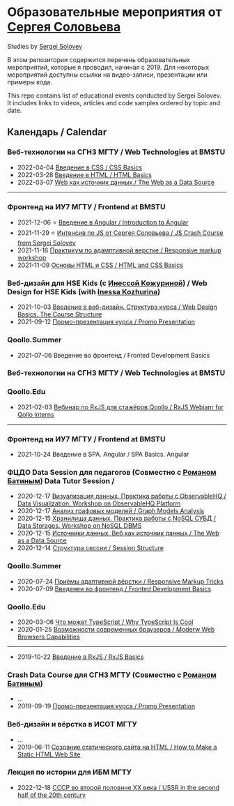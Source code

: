 # Образовательные мероприятия от [Сергея Соловьева](https://sergsol.com/ru)
Studies by [Sergei Solovev](https://sergsol.com/)

В этом репозитории содержится перечень образовательных мероприятий, которые я проводил, начиная с 2019. Для некоторых мероприятий доступны ссылки на видео-записи, презентации или примеры кода.

This repo contains list of educational events conducted by Sergei Solovev. It includes links to videos, articles and code samples ordered by topic and date.

## Календарь / Calendar

### Веб-технологии на СГН3 МГТУ / Web Technologies at BMSTU
* 2022-04-04 [Введение в CSS / CSS Basics](https://docs.google.com/presentation/d/1-0oOxUwx2UfKzXyEsTM_nsB_Z2rFTz2_/edit?usp=sharing&ouid=116011312002875376963&rtpof=true&sd=true)
* 2022-03-28 [Введение в HTML / HTML Basics](https://docs.google.com/document/d/1kpa-oeYR3JTNWmVCjy9YqJL8jy1m07Mq9xaxlaYnx7g/edit#)
* 2022-03-07 [Web как источник данных / The Web as a Data Source](https://docs.google.com/document/d/1JjrVbE8U-wpDXZ1tNkUnz0jQoUw1WIR9/edit#heading=h.bbo3u27ih8ow)

<hr>

### Фронтенд на ИУ7 МГТУ / Frontend at BMSTU
* 2021-12-06 ⭐ [Введение в Angular / Introduction to Angular](https://drive.google.com/drive/folders/19rJHHXjN6v1haKzlevf6ADpf6iiohhmP)
* 2021-11-29 ⭐ [Интенсив по JS от Сергея Соловьева / JS Crash Course from Sergei Solovev](https://observablehq.com/@solovevserg/js-course?collection=@solovevserg/js)
* 2021-11-16 [Практикум по адамптивной верстке / Responsive markup workshop](https://drive.google.com/drive/folders/12C1k9CmCu4kK4Ww_-wH-cwOnQ_K7HALL)
* 2021-11-09 [Основы HTML и CSS / HTML and CSS Basics](https://drive.google.com/drive/folders/11BvfqLEjxO2dScqogWkfl9sxAMzBdIAu)

### Веб-дизайн для HSE Kids (с [Инессой Кожуриной](https://www.behance.net/kozhurina389f9)) / Web Design for HSE Kids (with [Inessa Kozhurina](https://www.behance.net/kozhurina389f9))
<!-- Дополнить списком тем -->
* 2021-10-03 [Введение в веб-дизайн. Структура курса / Web Design Basics. The Course Structure](https://docs.google.com/presentation/d/1KH76m4U-_aOr5vYu3kG6D0Vjztejs7Pa799zJYGzOOI/edit?usp=drive_web&ouid=116011312002875376963)
* 2021-09-12 [Промо-презентация курса / Promo Presentation](https://docs.google.com/presentation/d/1jXTodfwKcPgWS48y2ANwmt-awpBYBUnW/edit?usp=sharing&ouid=116011312002875376963&rtpof=true&sd=true)

### Qoollo.Summer
<!-- Дополнить ссылкой -->
* 2021-07-06 Введение во фронтенд / Fronted Development Basics

### Веб-технологии на СГН3 МГТУ / Web Technologies at BMSTU

### Qoollo.Edu
* 2021-02-03 [Вебинар по RxJS для стажёров Qoollo / RxJS Webianr for Qollo interns](https://github.com/solovevserg/rxjs-qoollo-webinar)

<hr>

### Фронтенд на ИУ7 МГТУ / Frontend at BMSTU
* 2021-10-24 Введение в SPA. Angular / SPA Basics. Angular

### ФЦДО Data Session для педагогов (Совместно с [Романом Батиным](https://github.com/Zaroymi)) Data Tutor Session /
<!-- Добавить видео из https://docs.google.com/spreadsheets/d/1yvZfKV9oKWgoAQ21xKkc1Z_Rs92ZEAyxallTbt88wsw/edit?usp=sharing -->
* 2020-12-17 [Визуализация данных. Практика работы с ObservableHQ / Data Visualization. Workshop on ObservableHQ Platform](https://docs.google.com/presentation/d/11qZxVmrwz6Vw8qO2-xIipiQYbxnh8Dlv/edit?usp=sharing&ouid=116011312002875376963&rtpof=true&sd=true)
* 2020-12-17 [Анализ графовых моделей / Graph Models Analysis](https://docs.google.com/presentation/d/139C6ZmC16awZ7MpgknlbjJ5vGB5kiSvS/edit?usp=sharing&ouid=116011312002875376963&rtpof=true&sd=true)
* 2020-12-15 [Хранилища данных. Практика работы с NoSQL СУБД / Data Storages. Workshop on NoSQL DBMS](https://docs.google.com/presentation/d/1JSlfMve77bXJFa70lKFgQafW2pHTTVfw/edit?usp=sharing&ouid=116011312002875376963&rtpof=true&sd=true)
* 2020-12-15 [Источники данных. Веб как источник данных / The Web as a Data Source](https://docs.google.com/presentation/d/1uaAr69kG75auBuu4AGOSfzAXoyA9E_BT/edit?usp=sharing&ouid=116011312002875376963&rtpof=true&sd=true)
* 2020-12-14 [Структура сессии / Session Structure](https://docs.google.com/presentation/d/1Mk165kinUruxd7ryAS6vpXdy1io9y55d/edit?usp=sharing&ouid=116011312002875376963&rtpof=true&sd=true)

### Qoollo.Summer
* 2020-07-24 [Приёмы адаптивной вёрстки / Responsive Markup Tricks](https://www.youtube.com/watch?v=vToE3pjlG3E&t=273s&ab_channel=Qoollo) 
* 2020-07-09 [Введенеи во фронтенд / Fronted Development Basics](https://www.youtube.com/watch?v=PFzdxYOyOFY&t=9338s&ab_channel=Qoollo)

### Qoollo.Edu
* 2020-03-06 [Что может TypeScript / Why TypeScript Is Cool](https://github.com/solovevserg/naked-friday-ts)
* 2020-01-25 [Возможности современных браузеров / Moderw Web Browsers Capabilities](https://www.youtube.com/watch?v=D-ubCGvw-gE&t=110s&ab_channel=Qoollo)

<hr>

* 2019-10-22 [Введение в RxJS / RxJS Basics](https://github.com/solovevserg/taco-tuesday-rxjs)

### Crash Data Course для СГН3 МГТУ (Совместно с [Романом Батиным](https://github.com/Zaroymi))
* ...
* 2019-09-19 [Промо-презентация курса / Promo Presentation](https://docs.google.com/presentation/d/1Jy-ke2IpSCLwpMtCA1H2A1Z-8HtSrf8L/edit#slide=id.p1)
<!-- Дополнить ссылками на материалы курса -->

### Веб-дизайн и вёрстка в ИСОТ МГТУ
* ...
* 2019-06-11 [Создание статического сайта на HTML / How to Make a Static HTML Web Site](https://github.com/solovevserg/bicycle-web-site)
<!-- Добавить ссылки на материалы курса -->

### Лекция по истории для ИБМ МГТУ
* 2022-12-18 [СССР во второй половине XX века / USSR in the second half of the 20th century](https://docs.google.com/presentation/d/1QzppXF1EVTbkI3zhQ1wFH8c8oYtY90JE/edit?usp=sharing&ouid=116011312002875376963&rtpof=true&sd=true)

<!-- ## Materials

1. BMSTU Additional Education Web Design Course ([2019](https://drive.google.com/drive/folders/1tohkrymgw-eOKClDw2m_Qj4w9l5rCgUx))
2. Crash Data Course (2019)
3. BMSTU IM Frontend Web Development (2019, [2020](https://drive.google.com/drive/folders/1wroovARzRQcLAtNdXNuM0JKUesdpF8jp), [2021](https://drive.google.com/drive/folders/11_RsrWeF4lhza-paqyVkXtpkTAf0AzAf))
4. Data Session (2020)
5. Qoollo Summer (2020, 2021)
6. BMSTU SHH Web Development Course ([2021](https://drive.google.com/drive/folders/1Zdqmmu3Nli-nFm5If3eST_vEiz7EL5OA), [2022](https://drive.google.com/drive/folders/1OB-ebVTbCkU0_Jf9bHO0TV4uw-FA7jx-))
7. HSE Kids Web Design Course ([2021](https://drive.google.com/drive/folders/1joYGcabWS9gITsX_XV8z8MXB1BzMdyuN)) + [course promo](https://drive.google.com/drive/folders/1QI0AQlDMzo0JrCm3BDPnN_oTVS02Eup8)
8. Qoollo Webinars, Naked Fridays and Taco Tuesdays (2020-2021)
 -->
